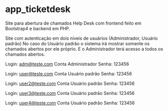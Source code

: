 # app_ticketdesk
Site para abertura de chamados Help Desk com frontend feito em Bootstrap4 e backend em PHP.

Site com autenticação em dois níveis de usuários (Administrador, Usuário padrão)
No caso do Usuário padrão o sistema irá mostrar somente os chamados abertos por ele próprio.
E o Administrador terá acesso a todos os chamados abertos.

Login: adm@teste.com   Conta Administrador
Senha: 123456

Login: user@teste.com   Conta Usuário padrão
Senha: 123456

Login: user2@teste.com   Conta Usuário padrão
Senha: 123456

Login: user3@teste.com   Conta Usuário padrão
Senha: 123456

Login: user4@teste.com   Conta Usuário padrão
Senha: 123456
